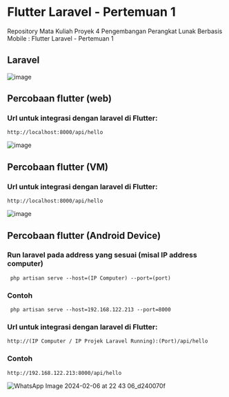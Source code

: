 # Flutter Laravel - Pertemuan 1
Repository Mata Kuliah Proyek 4 Pengembangan Perangkat Lunak Berbasis Mobile : Flutter Laravel - Pertemuan 1

## Laravel
![image](https://github.com/Fauzanaylassana98/Proyek-4/assets/86935367/43f8c632-3950-46f7-a5ec-1d5ff91b1015)


## Percobaan flutter (web)
### Url untuk integrasi dengan laravel di Flutter:
```
http://localhost:8000/api/hello
```
![image](https://github.com/Fauzanaylassana98/Proyek-4/assets/86935367/39d58ae9-98b7-44aa-8b3d-9d1139707f31)


## Percobaan flutter (VM)
### Url untuk integrasi dengan laravel di Flutter:
```
http://localhost:8000/api/hello
```
![image](https://github.com/Fauzanaylassana98/Proyek-4/assets/86935367/c97fce63-99c2-44b2-8147-89c695d3af7a)

## Percobaan flutter (Android Device)
### Run laravel pada address yang sesuai (misal IP address computer)
```
 php artisan serve --host=(IP Computer) --port=(port)
```
### Contoh
```
 php artisan serve --host=192.168.122.213 --port=8000
```
### Url untuk integrasi dengan laravel di Flutter:
```
http://(IP Computer / IP Projek Laravel Running):(Port)/api/hello
```
### Contoh
```
http://192.168.122.213:8000/api/hello
```
![WhatsApp Image 2024-02-06 at 22 43 06_d240070f](https://github.com/Fauzanaylassana98/Proyek-4/assets/86935367/22d66f23-1740-482e-8bdd-01a232ea8272)

